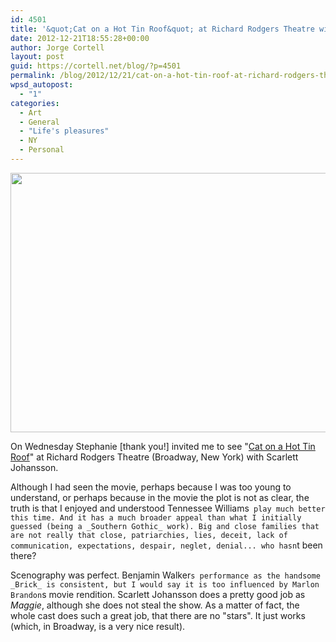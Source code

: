 ```yaml
---
id: 4501
title: '&quot;Cat on a Hot Tin Roof&quot; at Richard Rodgers Theatre with Scarlett Johansson'
date: 2012-12-21T18:55:28+00:00
author: Jorge Cortell
layout: post
guid: https://cortell.net/blog/?p=4501
permalink: /blog/2012/12/21/cat-on-a-hot-tin-roof-at-richard-rodgers-theatre-with-scarlett-johansson/
wpsd_autopost:
  - "1"
categories:
  - Art
  - General
  - "Life's pleasures"
  - NY
  - Personal
---
```

<img class="aligncenter" title="Play poster" src="https://www.eonline.com/eol_images/Entire_Site/20121120/reg_1024.ScarlettJohansson.CtnHtTnRf.Pstr.ms.122012.jpg" alt="" width="560" height="415" />

On Wednesday Stephanie [thank you!] invited me to see "<a title="https://www.catonahottinroofbroadway.com/" href="https://www.catonahottinroofbroadway.com/" target="_blank">Cat on a Hot Tin Roof</a>" at Richard Rodgers Theatre (Broadway, New York) with Scarlett Johansson.

Although I had seen the movie, perhaps because I was too young to understand, or perhaps because in the movie the plot is not as clear, the truth is that I enjoyed and understood Tennessee Williams` play much better this time. And it has a much broader appeal than what I initially guessed (being a _Southern Gothic_ work). Big and close families that are not really that close, patriarchies, lies, deceit, lack of communication, expectations, despair, neglet, denial... who hasn`t been there?

Scenography was perfect. Benjamin Walker`s performance as the handsome _Brick_ is consistent, but I would say it is too influenced by Marlon Brandon`s movie rendition. Scarlett Johansson does a pretty good job as _Maggie_, although she does not steal the show. As a matter of fact, the whole cast does such a great job, that there are no "stars". It just works (which, in Broadway, is a very nice result).